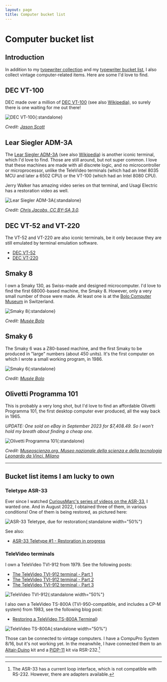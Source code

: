 ```yaml
---
layout: page
title: Computer bucket list
---
```


# Computer bucket list

## Introduction

In addition to my [typewriter collection](https://typewriterdatabase.com/typewriters.php?hunter_search=3614&collection_search=My+Collection) and my [typewriter bucket list](../typewriter-bucket-list/), I also collect vintage computer-related items. Here are some I'd love to find.

## DEC VT-100

DEC made over a million of [DEC VT-100](https://terminals-wiki.org/wiki/index.php/DEC_VT100) (see also [Wikipedia](https://en.wikipedia.org/wiki/VT100)), so surely there is one waiting for me out there!

![DEC VT-100](/assets/pages/typewriter-bucket-list/dec-vt100.jpg){:standalone}

*Credit: [Jason Scott](https://www.flickr.com/people/54568729@N00)*

## Lear Siegler ADM-3A

The [Lear Siegler ADM-3A](https://terminals-wiki.org/wiki/index.php/Lear_Siegler_ADM-3A) (see also [Wikipedia](https://en.wikipedia.org/wiki/ADM-3A)) is another iconic terminal, which I'd love to find. Those are still around, but not super common. I love that these machines are made with all discrete logic, and no microcontroller or microprocessor, unlike the TeleVideo terminals (which had an Intel 8035 MCU and later a 6502 CPU) or the VT-100 (which had an Intel 8080 CPU).

Jerry Walker has amazing video series on that terminal, and Usagi Electric has a restoration video as well.

![Lear Siegler ADM-3A](/assets/pages/typewriter-bucket-list/lear-siegler-adm3a.jpg){:standalone}

*Credit: [Chris Jacobs, CC BY-SA 3.0](https://en.wikipedia.org/wiki/ADM-3A#/media/File:Adm3aimage.jpg).*

## DEC VT-52 and VT-220

The VT-52 and VT-220 are also iconic terminals, be it only because they are still emulated by terminal emulation software.

- [DEC VT-52](https://terminals-wiki.org/wiki/index.php/DEC_VT52)
- [DEC VT-220](https://terminals-wiki.org/wiki/index.php/DEC_VT220)

## Smaky 8

I own a Smaky 130, as Swiss-made and designed microcomputer. I'd love to find the first 68000-based machine, the Smaky 8. However, only a very small number of those were made. At least one is at the [Bolo Computer Museum](https://www.museebolo.ch/) in Switzerland.

![Smaky 8](/assets/pages/typewriter-bucket-list/smaky8.jpg){:standalone}

*Credit: [Musée Bolo](https://www.museebolo.ch/projet-smaky/)*

## Smaky 6

The Smaky 6 was a Z80-based machine, and the first Smaky to be produced in "large" numbers (about 450 units). It's the first computer on which I wrote a small working program, in 1986.

![Smaky 6](/assets/pages/typewriter-bucket-list/smaky6.jpg){:standalone}

*Credit: [Musée Bolo](https://www.museebolo.ch/projet-smaky/)*

## Olivetti Programma 101

This is probably a very long shot, but I'd love to find an affordable Olivetti Programma 101, the first desktop computer ever produced, all the way back in 1965.

*UPDATE: One sold on eBay in September 2023 for $7,408.49. So I won't hold my breath about finding a cheap one.*

![Olivetti Programma 101](/assets/pages/typewriter-bucket-list/olivetti-programma-101.jpg){:standalone}

*Credit: [Museoscienza.org. Museo nazionale della scienza e della tecnologia Leonardo da Vinci, Milano](https://www.museoscienza.org/it)*

---

## Bucket list items I am lucky to own

### Teletype ASR-33

Ever since I watched [CuriousMarc's series of videos on the ASR-33](https://www.youtube.com/watch?v=QzfjT1mCRww&list=PL-_93BVApb5-84G5kmgfuu7TQduTMc73H), I wanted one. And in August 2022, I obtained three of them, in various conditions! One of them is being restored, as pictured here:

![ASR-33 Teletype, due for restoration](/assets/posts/asr-33/2x/IMG_5151.jpg){:standalone width="50%"}

See also:

- [ASR-33 Teletype #1 - Restoration in progress](https://photos.app.goo.gl/S2CtApKF8CMEmwm5A)

### TeleVideo terminals

I own a TeleVideo TVI-912 from 1979. See the following posts:

- [The TeleVideo TVI-912 terminal - Part 1](/posts/televideo-912-terminal-1/)
- [The TeleVideo TVI-912 terminal - Part 2](/posts/televideo-912-terminal-2/)
- [The TeleVideo TVI-912 terminal - Part 3](/posts/televideo-912-terminal-3/)

![TeleVideo TVI-912](/assets/posts/televideo-912/2x/IMG_4030.jpg){:standalone width="50%"}

I also own a TeleVideo TS-800A (TVI-950-compatible, and includes a CP-M system) from 1983, see the following blog post:

- [Restoring a TeleVideo TS-800A Terminal](/posts/televideo-800a-terminal/))

![TeleVideo TS-800A](/assets/posts/televideo-800a/2x/IMG_6693.jpg){:standalone width="50%"}

Those can be connected to vintage computers. I have a CompuPro System 8/16, but it's not working yet. In the meanwhile, I have connected them to an [Altair-Duino](https://adwaterandstir.com/product/altair-8800-emulator-kit/) kit and a [PiDP-11](https://obsolescence.wixsite.com/obsolescence/pidp-11) kit via RSR-232.[^rs232]

---

[^rs232]: The ASR-33 has a current loop interface, which is not compatible with RS-232. However, there are adapters available.
